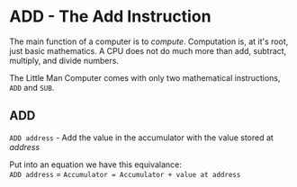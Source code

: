# ADD - The Add Instruction
The main function of a computer is to *compute*. Computation is, at it's root, just basic mathematics. A CPU does not do much more than add, subtract, multiply, and divide numbers.  

The Little Man Computer comes with only two mathematical instructions, `ADD` and `SUB`.  

## ADD
`ADD address` - Add the value in the accumulator with the value stored at *address*  

Put into an equation we have this equivalance:  
`ADD address` = `Accumulator = Accumulator + value at address`
